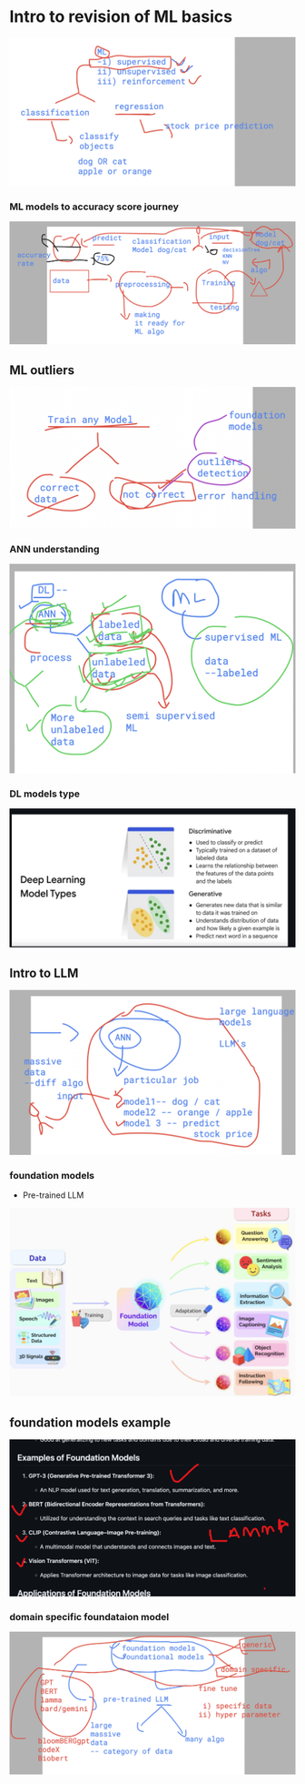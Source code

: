 # Intro to revision of ML basics

<img src="ml1.png">

### ML models to accuracy score journey 

<img src="ml2.png">

## ML outliers

<img src="ml3.png">

### ANN understanding 

<img src="ann1.png">

### DL models type 

<img src="dn1.png">

## Intro to LLM 

<img src="llm1.png">

### foundation models 

-  Pre-trained LLM 

<img src="pre1.png">

## foundation models example 

<img src="fm1.png">

### domain specific foundataion model

<img src="dm1.png">


